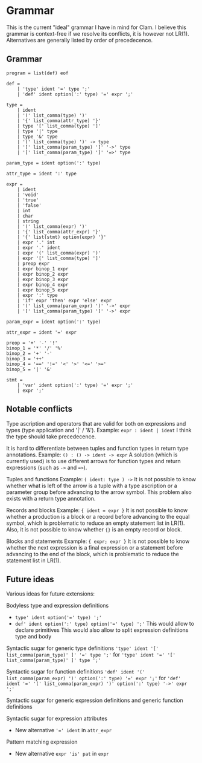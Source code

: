 # Grammar

This is the current "ideal" grammar I have in mind for Clam. I believe this grammar is context-free if we resolve its conflicts, it is however not LR(1). Alternatives are generally listed by order of precedecence.

## Grammar

```
program = list(def) eof

def =
    | 'type' ident '=' type ';'
    | 'def' ident option(':' type) '=' expr ';'

type =
    | ident
    | '(' list_comma(type) ')'
    | '{' list_comma(attr_type) '}'
    | type '[' list_comma(type) ']'
    | type '|' type
    | type '&' type
    | '(' list_comma(type) ')' -> type
    | '[' list_comma(param_type) ']' '->' type
    | '[' list_comma(param_type) ']' '=>' type

param_type = ident option(':' type)

attr_type = ident ':' type

expr =
    | ident
    | 'void'
    | 'true'
    | 'false'
    | int
    | char
    | string
    | '(' list_comma(expr) ')'
    | '{' list_comma(attr_expr) '}'
    | '{' list(stmt) option(expr) '}'
    | expr '.' int
    | expr '.' ident
    | expr '(' list_comma(expr) ')'
    | expr '[' list_comma(type) ']'
    | preop expr
    | expr binop_1 expr
    | expr binop_2 expr
    | expr binop_3 expr
    | expr binop_4 expr
    | expr binop_5 expr
    | expr ':' type
    | 'if' expr 'then' expr 'else' expr
    | '(' list_comma(param_expr) ')' '->' expr
    | '[' list_comma(param_type) ']' '->' expr

param_expr = ident option(':' type)

attr_expr = ident '=' expr

preop = '+' '-' '!'
binop_1 = '*' '/' '%'
binop_2 = '+' '-'
binop_3 = '++'
binop_4 = '==' '!=' '<' '>' '<=' '>='
binop_5 = '|' '&'

stmt =
    | 'var' ident option(':' type) '=' expr ';'
    | expr ';'
```

## Notable conflicts

Type ascription and operators that are valid for both on expressions and types (type application and '|' / '&').
Example: `expr : ident | ident`
I think the type should take precedecence.

It is hard to differentiate between tuples and function types in return type annotations.
Example: `() : () -> ident -> expr`
A solution (which is currently used) is to use different arrows for function types and return expressions (such as `->` and `=>`).

Tuples and functions
Example: `( ident: type ) ->`
It is not possible to know whether what is left of the arrow is a tuple with a type ascription or a parameter group before advancing to the arrow symbol. This problem also exists with a return type annotation.

Records and blocks
Example: `{ ident = expr }`
It is not possible to know whether a production is a block or a record before advancing to the equal symbol, which is problematic to reduce an empty statement list in LR(1).
Also, it is not possible to know whether `{}` is an empty record or block.

Blocks and statements
Example: `{ expr; expr }`
It is not possible to know whether the next expression is a final expression or a statement before advancing to the end of the block, which is problematic to reduce the statement list in LR(1).

## Future ideas

Various ideas for future extensions:

Bodyless type and expression definitions
- `type' ident option('=' type) ';'`
- `def' ident option(':' type) option('=' type) ';'`
This would allow to declare primitives
This would also allow to split expression definitions type and body

Syntactic sugar for generic type definitions
`'type' ident '[' list_comma(param_type)' ]' '=' type ';'` for `'type' ident '=' '[' list_comma(param_type)' ]' type ';'`

Syntactic sugar for function definitions
`'def' ident '(' list_comma(param_expr) ')' option(':' type) '=' expr ';'` for `'def' ident '=' '(' list_comma(param_expr) ')' option(':' type) '->' expr ';'`

Syntactic sugar for generic expression definitions and generic function definitions

Syntactic sugar for expression attributes
- New alternative `'=' ident` in `attr_expr`

Pattern matching expression
- New alternative `expr 'is' pat` in `expr`
